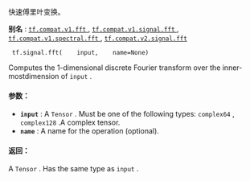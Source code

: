 快速傅里叶变换。

**别名** : [ `tf.compat.v1.fft` ](/api_docs/python/tf/signal/fft), [ `tf.compat.v1.signal.fft` ](/api_docs/python/tf/signal/fft), [ `tf.compat.v1.spectral.fft` ](/api_docs/python/tf/signal/fft), [ `tf.compat.v2.signal.fft` ](/api_docs/python/tf/signal/fft)

```
 tf.signal.fft(    input,    name=None) 
```

Computes the 1-dimensional discrete Fourier transform over the inner-mostdimension of  `input` .

#### 参数：
- **`input`** : A  `Tensor` . Must be one of the following types:  `complex64` ,  `complex128` .A complex tensor.
- **`name`** : A name for the operation (optional).


#### 返回：
A  `Tensor` . Has the same type as  `input` .

